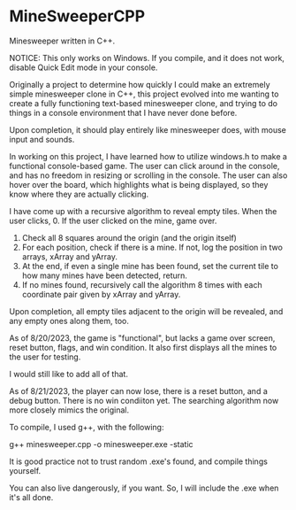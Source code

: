 # MineSweeperCPP
Minesweeper written in C++.

NOTICE: This only works on Windows. If you compile, and it does not work, disable Quick Edit mode in your console.

Originally a project to determine how quickly I could make an extremely simple minesweeper clone in C++,
this project evolved into me wanting to create a fully functioning text-based minesweeper clone, and 
trying to do things in a console environment that I have never done before.

Upon completion, it should play entirely like minesweeper does, with mouse input and sounds. 

In working on this project, I have learned how to utilize windows.h to make a functional console-based
game. The user can click around in the console, and has no freedom in resizing or scrolling in the console.
The user can also hover over the board, which highlights what is being displayed, so they know where they are
actually clicking.

I have come up with a recursive algorithm to reveal empty tiles. When the user clicks, 
0. If the user clicked on the mine, game over.
1. Check all 8 squares around the origin (and the origin itself)
2. For each position, check if there is a mine. If not, log the position in two arrays, xArray and yArray.
3. At the end, if even a single mine has been found, set the current tile to how many mines have been detected, return.
4. If no mines found, recursively call the algorithm 8 times with each coordinate pair given by xArray and yArray.

Upon completion, all empty tiles adjacent to the origin will be revealed, and any empty ones along them, too.

As of 8/20/2023, the game is "functional", but lacks a game over screen, reset button, flags, and win condition.
It also first displays all the mines to the user for testing. 

I would still like to add all of that. 

As of 8/21/2023, the player can now lose, there is a reset button, and a debug button. There is no win condiiton yet.
The searching algorithm now more closely mimics the original.

To compile, I used g++, with the following: 

g++ minesweeper.cpp -o minesweeper.exe -static

It is good practice not to trust random .exe's found, and compile things yourself. 

You can also live dangerously, if you want. So, I will include the .exe when it's all done.

